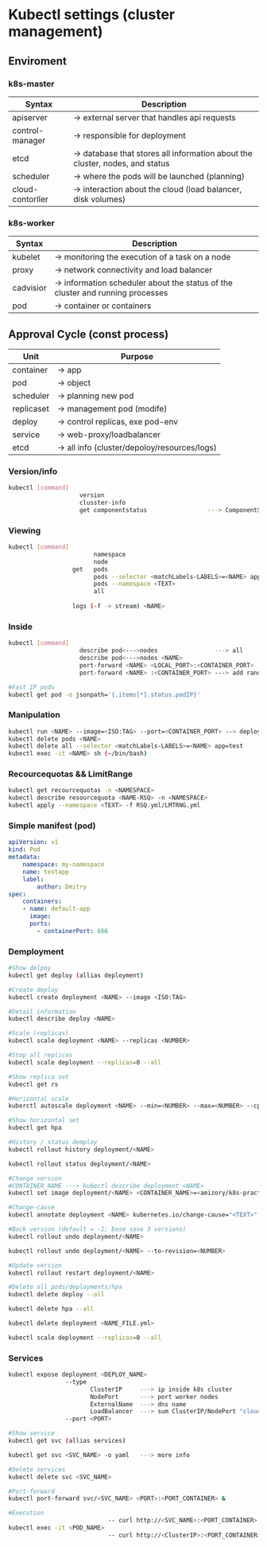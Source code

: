 # Kubectl settings (cluster management)

## Enviroment

### k8s-master

| Syntax | Description |
| ----------- | ----------- |
| apiserver | -> external server that handles api requests |
| control-manager | -> responsible for deployment |
| etcd | -> database that stores all information about the cluster, nodes, and status |
| scheduler | -> where the pods will be launched (planning)|
| cloud-contorller | -> interaction about the cloud (load balancer, disk volumes)|

### k8s-worker

| Syntax | Description |
| ----------- | ----------- |
| kubelet | -> monitoring the execution of a task on a node |
| proxy | -> network connectivity and load balancer |
| cadvisior | -> information scheduler about the status of the cluster and running processes |
| pod | -> container or containers|

## Approval Cycle (const process)

| Unit | Purpose |
| ----------- | ----------- |
| container | -> app |
| pod | -> object |
| scheduler | -> planning new pod |
| replicaset | -> management pod (modife) |
| deploy | -> control replicas, exe pod-env |
| service | -> web-proxy/loadbalancer |
| etcd | -> all info (cluster/depoloy/resources/logs) |

### Version/info

```bash
kubectl [command]
                    version 
                    clusster-info
                    get componentstatus                 ---> ComponentStatus is deprecated in v1.19+
```

### Viewing

```bash
kubectl [command]
                        namespace 
                        node
                  get   pods
                        pods --selector <matchLabels-LABELS>=<NAME> app=test
                        pods --namespace <TEXT>
                        all
                     
                  logs (-f -> stream) <NAME>
```

### Inside

```bash
kubectl [command]
                    describe pod<--->nodes                ---> all
                    describe pod<--->nodes <NAME> 
                    port-forward <NAME> <LOCAL_PORT>:<CONTAINER_PORT>
                    port-forward <NAME> :<CONTAINER_PORT> ---> add random local port

#Fast IP pods
kubectl get pod -o jsonpath='{.items[*].status.podIP}'
```

### Manipulation

```sh
kubectl run <NAME> --image=<ISO:TAG> --port=<CONTAINER_PORT> --> deploy --> pod-object
kubectl delete pods <NAME>
kubectl delete all --selector <matchLabels-LABELS>=<NAME> app=test
kubectl exec -it <NAME> sh (~/bin/bash)
```

### Recourcequotas && LimitRange

```sh
kubectl get recourcequotas -n <NAMESPACE>
kubectl describe resourcequota <NAME-RSQ> -n <NAMESPACE>
kubectl apply --namespace <TEXT> -f RSQ.yml/LMTRNG.yml
```

### Simple manifest (pod)

```yml
apiVersion: v1
kind: Pod
metadata:
    namespace: my-namespace
    name: testapp
    label:
        author: Dmitry
spec:
    containers:
    - name: default-app
      image:
      ports:
        - containerPort: 666
```

### Demployment

```sh
#Show delpoy
kubectl get deploy (allias deployment)

#Create deploy
kubectl create deployment <NAME> --image <ISO:TAG>

#Detail information
kubectl describe deploy <NAME>

#Scale (replicas)
kubectl scale deployment <NAME> --replicas <NUMBER>

#Stop all replicas
kubectl scale deployment --replicas=0 --all

#Show replica set
kubectl get rs

#Horizontal scale
kuberctl autoscale deployment <NAME> --min=<NUMBER> --max=<NUMBER> --cpu-percent=<NUMBER>

#Show horizontal set
kubectl get hpa

#History / status demploy
kubectl rollout history deployment/<NAME>

kubectl rollout status deployment/<NAME>

#Change version
#CONTAINER_NAME ---> kubectl describe deployment <NAME>
kubectl set image deployment/<NAME> <CONTAINER_NAME>=<amizory/k8s-practice:latest> --record

#Change-cause
kubectl annotate deployment <NAME> kubernetes.io/change-cause="<TEXT>"

#Back version (default = -1; base save 3 versions)
kubectl rollout undo deployment/<NAME>

kubectl rollout undo deployment/<NAME> --to-revision=<NUMBER>

#Update version
kubectl rollout restart deployment/<NAME>

#Delete all pods/deployments/hpa
kubectl delete deploy --all

kubectl delete hpa --all

kubectl delete deployment <NAME_FILE.yml>

kubectl scale deployment --replicas=0 --all
```

### Services

```sh
kubectl expose deployment <DEPLOY_NAME> 
                --type 
                       ClusterIP     ---> ip inside k8s cluster 
                       NodePort      ---> port worker nodes
                       ExternalName  ---> dns name
                       LoadBalancer  ---> sum ClusterIP/NodePort "cloud clusters"
                --port <PORT>

#Show service 
kubectl get svc (allias services)

kubectl get svc <SVC_NAME> -o yaml   ---> more info 

#Delete services
kubectl delete svc <SVC_NAME>

#Port-forward
kubectl port-forward svc/<SVC_NAME> <PORT>:<PORT_CONTAINER> &

#Execution
                            -- curl http://<SVC_NAME>:<PORT_CONTAINER>
kubectl exec -it <POD_NAME>     
                            -- curl http://<ClusterIP>:<PORT_CONTAINER>
```

